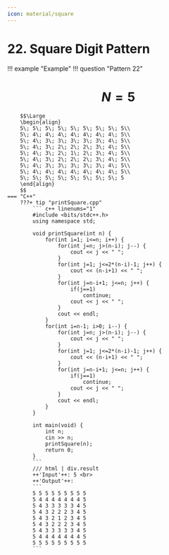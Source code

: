 ```yaml
---
icon: material/square
---
```


# 22. Square Digit Pattern

!!! example "Example"
    !!! question "Pattern 22"
        <h1 align="center">$N = 5$</h1>

        $$\Large
        \begin{align}
        5\; 5\; 5\; 5\; 5\; 5\; 5\; 5\; 5\\
        5\; 4\; 4\; 4\; 4\; 4\; 4\; 4\; 5\\
        5\; 4\; 3\; 3\; 3\; 3\; 3\; 4\; 5\\
        5\; 4\; 3\; 2\; 2\; 2\; 3\; 4\; 5\\
        5\; 4\; 3\; 2\; 1\; 2\; 3\; 4\; 5\\
        5\; 4\; 3\; 2\; 2\; 2\; 3\; 4\; 5\\
        5\; 4\; 3\; 3\; 3\; 3\; 3\; 4\; 5\\
        5\; 4\; 4\; 4\; 4\; 4\; 4\; 4\; 5\\
        5\; 5\; 5\; 5\; 5\; 5\; 5\; 5\; 5
        \end{align}
        $$
    === "C++"
        ???+ tip "printSquare.cpp"
            ``` c++ linenums="1"
            #include <bits/stdc++.h>
            using namespace std;

            void printSquare(int n) {
                for(int i=1; i<=n; i++) {
                    for(int j=n; j>(n-i); j--) {
                        cout << j << " ";
                    }
                    for(int j=1; j<=2*(n-i)-1; j++) {
                        cout << (n-i+1) << " ";
                    }
                    for(int j=n-i+1; j<=n; j++) {
                        if(j==1)
                            continue;
                        cout << j << " ";
                    }
                    cout << endl;
                }
                for(int i=n-1; i>0; i--) {
                    for(int j=n; j>(n-i); j--) {
                        cout << j << " ";
                    }
                    for(int j=1; j<=2*(n-i)-1; j++) {
                        cout << (n-i+1) << " ";
                    }
                    for(int j=n-i+1; j<=n; j++) {
                        if(j==1)
                            continue;
                        cout << j << " ";
                    }
                    cout << endl;
                }
            }

            int main(void) {
                int n;
                cin >> n;
                printSquare(n);
                return 0;
            }
            ```
            /// html | div.result
            ++'Input'++: 5 <br>
            ++'Output'++:
            ```
            5 5 5 5 5 5 5 5 5
            5 4 4 4 4 4 4 4 5
            5 4 3 3 3 3 3 4 5
            5 4 3 2 2 2 3 4 5
            5 4 3 2 1 2 3 4 5
            5 4 3 2 2 2 3 4 5
            5 4 3 3 3 3 3 4 5
            5 4 4 4 4 4 4 4 5
            5 5 5 5 5 5 5 5 5
            ```